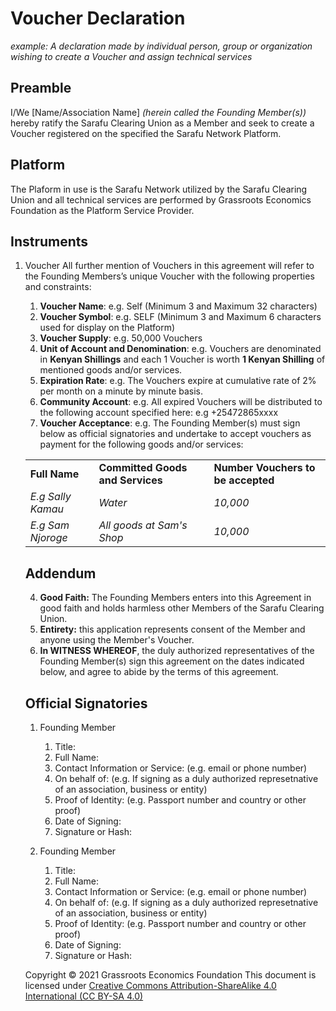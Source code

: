 # Voucher Declaration

*example: A declaration made by  individual person, group or organization wishing to create a Voucher and assign technical services*

## Preamble

I/We [Name/Association Name] _(herein called the Founding Member(s))_ hereby ratify the Sarafu Clearing Union as a Member and seek to create a Voucher registered on the specified the Sarafu Network Platform.

## Platform

The Plaform in use is the Sarafu Network utilized by the Sarafu Clearing Union and all technical services are performed by Grassroots Economics Foundation as the Platform Service Provider.

## Instruments

1. Voucher
    All further mention of Vouchers in this agreement will refer to the Founding Members’s unique Voucher with the following properties and constraints:

    1. **Voucher Name**: e.g. Self (Minimum 3 and Maximum 32 characters)
    1. **Voucher Symbol**: e.g. SELF (Minimum 3 and Maximum 6 characters used for display on the Platform)
    1. **Voucher Supply**: e.g. 50,000 Vouchers
    1. **Unit of Account and Denomination**: e.g. Vouchers are denominated in **Kenyan Shillings** and each 1 Voucher is worth **1 Kenyan Shilling** of mentioned goods and/or services. 
    1. **Expiration Rate**: e.g. The Vouchers expire at cumulative rate of 2% per month on a minute by minute basis.
    1. **Community Account**: e.g. All expired Vouchers will be distributed to the following account specified here: e.g +25472865xxxx
    1. **Voucher Acceptance**: e.g. The Founding Member(s) must sign below as official signatories and undertake to accept vouchers as payment for the following goods and/or services:
      <table>
      <tr>
       <td><strong>Full Name</strong>
       </td>
       <td><strong>Committed Goods and Services</strong>
       </td>
       <td><strong>Number Vouchers to be accepted</strong>
       </td>
      </tr>
      <tr>
        <td><em>E.g Sally Kamau</em>
        </td>
        <td><em>Water</em>
        </td>
        <td><em>10,000</em>
        </td>
      </tr>
      <tr>
        <td><em>E.g Sam Njoroge</em>
        </td>
        <td><em>All goods at Sam's Shop</em>
        </td>
       <td><em>10,000</em>
       </td>
      </tr>
</table>

## Addendum

4. **Good Faith:** The Founding Members enters into this Agreement in good faith and holds harmless other Members of the Sarafu Clearing Union.
5. **Entirety:** this application represents consent of the Member and anyone using the Member's Voucher.
6. **In WITNESS WHEREOF**, the duly authorized representatives of the Founding Member(s) sign this agreement on the dates indicated below, and agree to abide by the terms of this agreement.


## Official Signatories

1. Founding Member
    1. Title:
    1. Full Name:
    1. Contact Information or Service: (e.g. email or phone number)
    1. On behalf of: (e.g. If signing as a duly authorized represetnative of an association, business or entity)
    1. Proof of Identity: (e.g. Passport number and country or other proof)
    1. Date of Signing:
    1. Signature or Hash:

1. Founding Member
    1. Title:
    1. Full Name:
    1. Contact Information or Service: (e.g. email or phone number)
    1. On behalf of: (e.g. If signing as a duly authorized represetnative of an association, business or entity)
    1. Proof of Identity: (e.g. Passport number and country or other proof)
    1. Date of Signing:
    1. Signature or Hash:


Copyright © 2021 Grassroots Economics Foundation
This document is licensed under [Creative Commons Attribution-ShareAlike 4.0 International (CC BY-SA 4.0)](https://creativecommons.org/licenses/by-sa/4.0/ )
